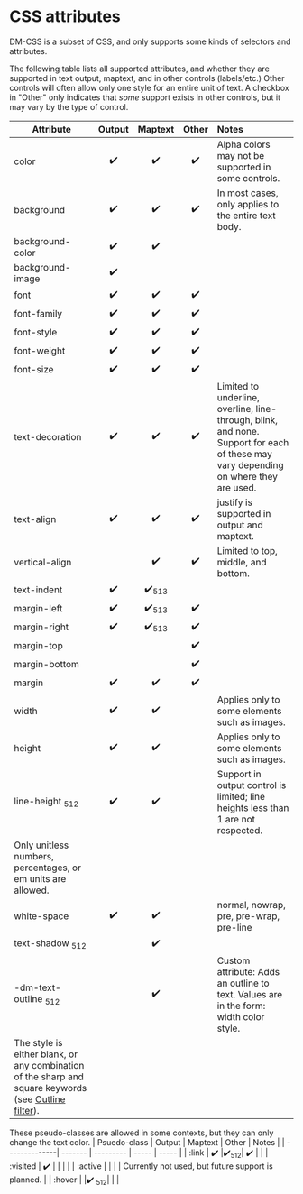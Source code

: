 # CSS attributes


DM-CSS is a subset of CSS, and only supports some kinds of
selectors and attributes. 

The following table lists all
supported attributes, and whether they are supported in text output,
maptext, and in other controls (labels/etc.) Other controls will often
allow only one style for an entire unit of text. A checkbox in "Other"
only indicates that *some* support exists in other controls, but it may
vary by the type of control.

  | Attribute          | Output  | Maptext | Other | Notes |
  | ------------------ | :-----: | :-----: | :---: | :---  |
  | color              | ✔️     |  ✔️     |	✔️    | Alpha colors may not be supported in some controls. |
  | background         | ✔️     |  ✔️     | 	✔️  | In most cases, only applies to the entire text body. |
  | background-color   | ✔️     |  ✔️     |       |       |
  | background-image   | ✔️     |         |        |       |
  | font               | ✔️     | ✔️      | 	✔️  |       | 
  | font-family        | ✔️     | ✔️      | 	✔️  |       |
  | font-style         | ✔️     | ✔️      | 	✔️  |       |
  | font-weight        | ✔️     | ✔️      | 	✔️  |       |
  | font-size          | ✔️     | ✔️      |  	✔️  |       |
  | text-decoration    | ✔️     | ✔️      | 	✔️  | Limited to underline, overline, line-through, blink, and none. Support for each of these may vary depending on where they are used. |
  | text-align         | ✔️     | ✔️      | 	✔️  | justify is supported in output and maptext.|
  | vertical-align     |        | ✔️      | 	✔️  | Limited to top, middle, and bottom. |
  | text-indent        | ✔️     | ✔️<sub>513</sub> |       |       |
  | margin-left        | ✔️     |  ✔️<sub>513</sub> |  ✔️   |       |
  | margin-right       | ✔️     |  ✔️<sub>513</sub> |  ✔️   |       |
  | margin-top         |        |          |  ✔️   |       |
  | margin-bottom      |        |          |  ✔️   |       |
  | margin             | ✔️     |  ✔️     |  ✔️   |       |
  | width              | ✔️     |  ✔️     |       | Applies only to some elements such as images. |
  | height             | ✔️     |  ✔️     |       | Applies only to some elements such as images. |
  | line-height <sub>512</sub>       | ✔️     |  ✔️     |       | Support in output control is limited; line heights less than 1 are not respected.
Only unitless numbers, percentages, or em units are allowed. |
  | white-space        | ✔️     |  ✔️     |       | normal, nowrap, pre, pre-wrap, pre-line |
  | text-shadow <sub>512</sub>       |        | ✔️      |       |       |
  | -dm-text-outline <sub>512</sub>  |         | ✔️     |       | Custom attribute: Adds an outline to text. Values are in the form: width color style.
The style is either blank, or any combination of the sharp and square keywords (see [Outline filter](/ref/notes/filters/outline.md)). |


These pseudo-classes are allowed in some contexts, but they can
only change the text color.
 |  Psuedo-class  |  Output  |  Maptext  | Other | Notes |
 |  --------------|  ------- | --------- | ----- | ----- |
 |  :link         |   ✔️     |✔️<sub>512</sub>|   ✔️  |       |
 |  :visited      |   ✔️     |           |       |       |
 |  :active       |          |           |       | Currently not used, but future support is planned. |
 |  :hover        |          |✔️ <sub>512</sub>|       |       |